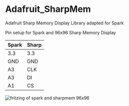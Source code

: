 Adafruit_SharpMem
=================

Adafruit Sharp Memory Display Library adapted for Spark

Pin setup for Spark and 96x96 Sharp Memory Display


Spark         | Sharp
------------- | -------------
3.3           | 3.3
GND           | GND
A3            | CLK
A3            | DI
A1            | CS


![fritzing of spark and sharpmem 96x96](https://www.dropbox.com/s/ugu3ar3pbmzk3sh/Dustins%20Words%20SharpMem_bb.png?dl=0)
